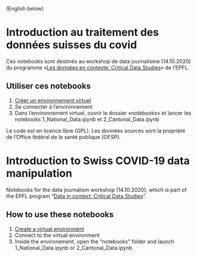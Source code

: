 (English below)

# Introduction au traitement des données suisses du covid

Ces notebooks sont destinés au workshop de data journalisme (14.10.2020) du programme «[Les données en contexte: Critical Data Studies](https://edu.epfl.ch/coursebook/fr/les-donnees-en-contexte-critical-data-studies-i-HUM-485)» de l’EPFL.

## Utiliser ces notebooks

1. [Créer un environnement virtuel](https://renkulab.io/projects/paul.ronga/cds-covid-19-workshop/environments)
2. Se connecter à l’environnement
3. Dans l’environnement virtuel, ouvrir le dossier «notebooks» et lancer les notebooks 1_National_Data.ipynb et 2_Cantonal_Data.ipynb

Le code est en licence libre (GPL). Les données sources sont la propriété de l’Office fédéral de la santé publique (OFSP).

# Introduction to Swiss COVID-19 data manipulation

Notebooks for the data journalism workshop (14.10.2020), which is part of the EPFL program “[Data in context: Critical Data Studies](https://edu.epfl.ch/coursebook/en/data-in-context-critical-data-studies-i-HUM-485)”.

## How to use these notebooks

1. [Create a virtual environment](https://renkulab.io/projects/paul.ronga/cds-covid-19-workshop/environments)
2. Connect to the virtual environment
3. Inside the environement, open the “notebooks” folder and launch 1_National_Data.ipynb or 2_Cantonal_Data.ipynb